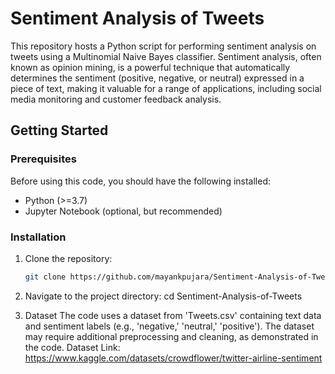 # Sentiment Analysis of Tweets

This repository hosts a Python script for performing sentiment analysis on tweets using a Multinomial Naive Bayes classifier. Sentiment analysis, often known as opinion mining, is a powerful technique that automatically determines the sentiment (positive, negative, or neutral) expressed in a piece of text, making it valuable for a range of applications, including social media monitoring and customer feedback analysis.

## Getting Started

### Prerequisites

Before using this code, you should have the following installed:

- Python (>=3.7)
- Jupyter Notebook (optional, but recommended)

### Installation

1. Clone the repository:

   ```sh
   git clone https://github.com/mayankpujara/Sentiment-Analysis-of-Tweets.git
2. Navigate to the project directory:
   cd Sentiment-Analysis-of-Tweets
3. Dataset
The code uses a dataset from 'Tweets.csv' containing text data and sentiment labels (e.g., 'negative,' 'neutral,' 'positive'). The dataset may require additional preprocessing and cleaning, as demonstrated in the code.
Dataset Link: https://www.kaggle.com/datasets/crowdflower/twitter-airline-sentiment
